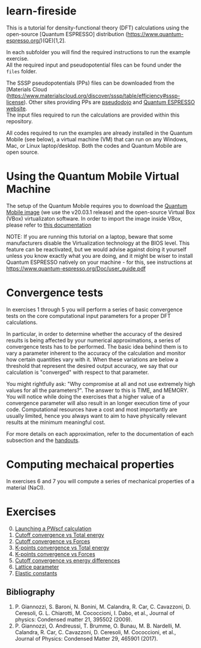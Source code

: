 # learn-fireside

This is a tutorial for density-functional theory (DFT) calculations using the open-source [Quantum ESPRESSO] distribution (https://www.quantum-espresso.org/)(QE)[1,2].

In each subfolder you will find the required instructions to run the example exercise.  
All the required input and pseudopotential files can be found under the ```files``` folder.

The SSSP pseudopotentials (PPs) files can be downloaded from the [Materials Cloud (https://www.materialscloud.org/discover/sssp/table/efficiency#sssp-license). Other sites providing PPs are [pseudodojo](http://www.pseudo-dojo.org/) and [Quantum ESPRESSO website](https://www.quantum-espresso.org/pseudopotentials).  
The input files required to run the calculations are provided within this repository.

All codes required to run the examples are already installed in the Quantum Mobile (see below), a virtual machine (VM) that can run on any Windows, Mac, or Linux laptop/desktop. Both the codes and Quantum Mobile are open source. 

# Using the Quantum Mobile Virtual Machine

The setup of the Quantum Mobile requires you to download the [Quantum Mobile image](https://github.com/marvel-nccr/quantum-mobile/releases/) (we use the v20.03.1 release) and the open-source Virtual Box (VBox) virtualizaton software.   In order to import the image inside VBox, please refer to [this documentation](https://docs.oracle.com/cd/E26217_01/E26796/html/qs-import-vm.html)

NOTE: If you are running this tutorial on a laptop, beware that some manufacturers disable the Virtualization technology at the BIOS level. This feature can be reactivated, but we would advise against doing it yourself unless you know exactly what you are doing, and it might be wiser to install Quantum ESPRESSO natively on your machine - for this, see instructions at https://www.quantum-espresso.org/Doc/user_guide.pdf

# Convergence tests

In exercises 1 through 5 you will perform a series of basic convergence tests on the core computational input parameters for a proper DFT calculations.

In particular, in order to determine whether the accuracy of the desired results is being affected by your numerical approximations, a series of convergence tests has to be performed. The basic idea behind them is to vary a parameter inherent to the accuracy of the calculation and monitor how certain quantities vary with it. When these variations are below a threshold that represent the desired output accuracy, we say that our calculation is "converged" with respect to that parameter.

You might rightfully ask: "Why compromise at all and not use extremely high values for all the parameters?". The answer to this is TIME, and MEMORY. You will notice while doing the exercises that a higher value of a convergence parameter will also result in an longer execution time of your code. Computational resources have a cost and most importantly are usually limited, hence you always want to aim to have physically relevant results at the minimum meaningful cost.

For more details on each approximation, refer to the documentation of each subsection and the [handouts](files/handouts.pdf).

# Computing mechaical properties

In exercises 6 and 7 you will compute a series of mechanical properties of a material (NaCl).

# Exercises

0. [Launching a PWscf calculation](0_initial_tests/README.md)
1. [Cutoff convergence vs Total energy](1_basic_convergence_ecut_vs_etot/README.md)
2. [Cutoff convergence vs Forces](2_basic_convergence_ecut_vs_forces/README.md)
3. [K-points convergence vs Total energy](3_basic_convergence_kpt_vs_etot/README.md)
4. [K-points convergence vs Forces](4_basic_convergence_kpt_vs_forces/README.md)
5. [Cutoff convergence vs energy differences](5_basic_convergence_ecut_vs_ediff/README.md)
6. [Lattice parameter](6_mechanical_properties_lattice_param/README.md)
7. [Elastic constants](7_mechanical_properties_elastic_constants/README.md)

## Bibliography
1. P. Giannozzi, S. Baroni, N. Bonini, M. Calandra, R. Car, C. Cavazzoni, D. Ceresoli, G. L. Chiarotti, M. Cococcioni, I. Dabo, et al., Journal of physics: Condensed matter 21, 395502 (2009).
2. P. Giannozzi, O. Andreussi, T. Brumme, O. Bunau, M. B. Nardelli, M. Calandra, R. Car, C. Cavazzoni, D. Ceresoli, M. Cococcioni, et al., Journal of Physics: Condensed Matter 29, 465901 (2017).
